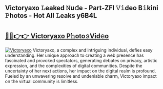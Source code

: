 ## Victoryaxo 𝙻eaked 𝙽u𝚍e - Part-ZFI 𝚅𝚒deo B𝚒kini 𝙿hotos - Hot All 𝙻eaks y6B4L

# <h2><a href="http://ld58lg4.urlbe.top/?page=Victoryaxo">🔗🔗👉👉 Victoryaxo P𝚑oto𝚜Vid𝚎o</a></h2>

[![Victoryaxo](https://i.imgur.com/eBuTRDB.gif)](http://ld58lg4.urlbe.top/?page=Victoryaxo)
Victoryaxo, a complex and intriguing individual, defies easy understanding. Her unique approach to creating a web presence has fascinated and provoked spectators, generating debates on privacy, artistic expression, and the complexities of digital communities. Despite the uncertainty of her next actions, her impact on the digital realm is profound. Fueled by an unwavering resolve and undeniable charm, Victoryaxo impact on the virtual community is limitless.
